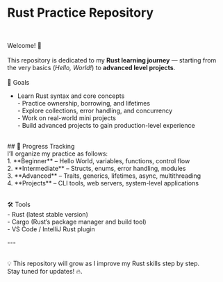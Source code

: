 # Rust Practice Repository
<br>

Welcome! 👋  
<br>
This repository is dedicated to my **Rust learning journey** — starting from the very basics (*Hello, World!*) to **advanced level projects**.  
<br>
 📌 Goals<br>
- Learn Rust syntax and core concepts
<br>- Practice ownership, borrowing, and lifetimes
<br>- Explore collections, error handling, and concurrency
<br>- Work on real-world mini projects
<br>- Build advanced projects to gain production-level experience
<br>
## 🚀 Progress Tracking
<br>I’ll organize my practice as follows:
<br>1. **Beginner** – Hello World, variables, functions, control flow
<br>2. **Intermediate** – Structs, enums, error handling, modules
<br>3. **Advanced** – Traits, generics, lifetimes, async, multithreading
<br>4. **Projects** – CLI tools, web servers, system-level applications

<br> 🛠️ Tools
<br>- Rust (latest stable version)
<br>- Cargo (Rust’s package manager and build tool)
<br>- VS Code / IntelliJ Rust plugin

---<br>

<br>💡 This repository will grow as I improve my Rust skills step by step.  
Stay tuned for updates! 🔥.
